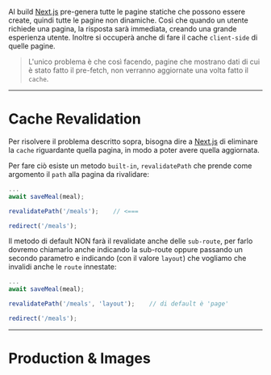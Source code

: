 Al build [Next.js](Next.js) pre-genera tutte le pagine statiche che possono essere create, quindi tutte le pagine non dinamiche.
Così che quando un utente richiede una pagina, la risposta sarà immediata, creando una grande esperienza utente. Inoltre si occuperà anche di fare il cache `client-side` di quelle pagine.

>L'unico problema è che così facendo, pagine che mostrano dati di cui è stato fatto il pre-fetch, non verranno aggiornate una volta fatto il `cache`.

---

# Cache Revalidation

Per risolvere il problema descritto sopra, bisogna dire a [Next.js](Next.js) di eliminare la `cache` riguardante quella pagina, in modo a poter avere quella aggiornata.

Per fare ciò esiste un metodo `built-in`, `revalidatePath` che prende come argomento il `path` alla pagina da rivalidare:

```ts title:actions.ts
...
await saveMeal(meal);

revalidatePath('/meals');    // <===

redirect('/meals');
```

Il metodo di default NON farà il revalidate anche delle `sub-route`, per farlo dovremo chiamarlo anche indicando la sub-route oppure passando un secondo parametro e indicando (con il valore `layout`) che vogliamo che invalidi anche le `route` innestate:

```ts title:actions.ts
...
await saveMeal(meal);

revalidatePath('/meals', 'layout');    // di default è 'page'

redirect('/meals');
```

---

# Production & Images

